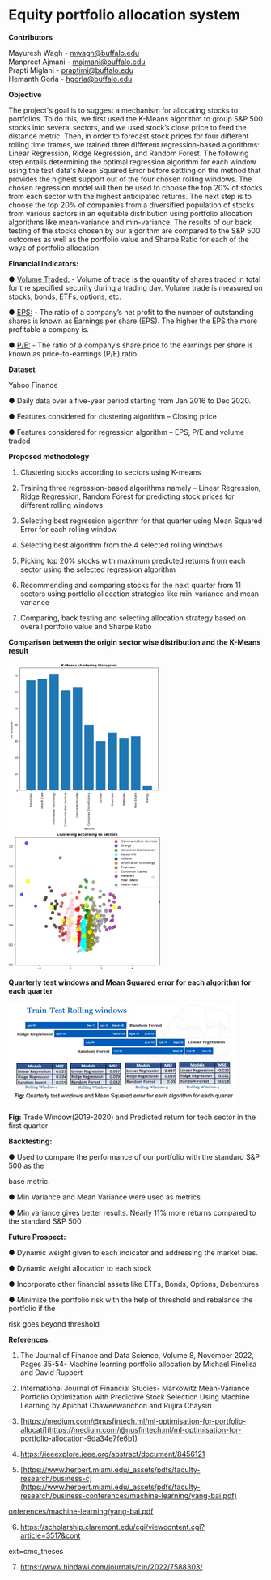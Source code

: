 ﻿
# Equity portfolio allocation system 

**Contributors** <br />

Mayuresh Wagh - mwagh@buffalo.edu <br />
Manpreet Ajmani - majmani@buffalo.edu <br />
Prapti Miglani - praptimi@buffalo.edu <br />
Hemanth Gorla - hgorla@buffalo.edu <br />


**Objective** <br />

The project's goal is to suggest a mechanism for allocating stocks to portfolios. To do this, we first used the K-Means algorithm to group S&P 500 stocks into several sectors, and we used stock’s close price to feed the distance metric. Then, in order to forecast stock prices for four different rolling time frames, we trained three different regression-based algorithms: Linear Regression, Ridge Regression, and Random Forest. The following step entails determining the optimal regression algorithm for each window using the test data's Mean Squared Error before settling on the method that provides the highest support out of the four chosen rolling windows. The chosen regression model will then be used to choose the top 20% of stocks from each sector with the highest anticipated returns. The next step is to choose the top 20% of companies from a diversified population of stocks from various sectors in an equitable distribution using portfolio allocation algorithms like mean-variance and min-variance. The results of our back testing of the stocks chosen by our algorithm are compared to the S&P 500 outcomes as well as the portfolio value and Sharpe Ratio for each of the ways of portfolio allocation.

**Financial Indicators:**

● <ins>Volume Traded:</ins> - Volume of trade is the quantity of shares traded in total for the specified security during a trading day. Volume trade is measured on stocks, bonds, ETFs, options, etc.

● <ins>EPS:</ins> - The ratio of a company’s net profit to the number of outstanding shares is known as Earnings per share (EPS). The higher the EPS the more profitable a company is.

● <ins>P/E:</ins> - The ratio of a company’s share price to the earnings per share is known as price-to-earnings (P/E) ratio.

**Dataset**

Yahoo Finance

● Daily data over a five-year period starting from Jan 2016 to Dec 2020.

● Features considered for clustering algorithm – Closing price

● Features considered for regression algorithm – EPS, P/E and volume traded


**Proposed methodology**

1. Clustering stocks according to sectors using K-means

2. Training three regression-based algorithms namely – Linear Regression, Ridge Regression, Random Forest for predicting stock prices for different rolling windows

3. Selecting best regression algorithm for that quarter using Mean Squared Error for each rolling window

4. Selecting best algorithm from the 4 selected rolling windows

5. Picking top 20% stocks with maximum predicted returns from each sector using the selected regression algorithm

6. Recommending and comparing stocks for the next quarter from 11 sectors using portfolio allocation strategies like min-variance and mean-variance

7. Comparing, back testing and selecting allocation strategy based on overall portfolio value and Sharpe Ratio



**Comparison between the origin sector wise distribution and the K-Means result**

<img src="https://github.com/mayuresh12345/Equity-portfolio-allocation-system/blob/main/Figs/distribution.jpg" width="300"/> &nbsp; &nbsp; &nbsp; &nbsp;&nbsp; &nbsp;&nbsp; &nbsp;&nbsp;<img src="https://github.com/mayuresh12345/Equity-portfolio-allocation-system/blob/main/Figs/sectorwise_clustering.jpg" width="300"/> 

**Quarterly test windows and Mean Squared error for each algorithm for each quarter**

<img src="https://github.com/mayuresh12345/Equity-portfolio-allocation-system/blob/main/Figs/rolling.jpg" width="450"/>

**Fig:** Trade Window(2019-2020) and Predicted return for tech sector in the first quarter

**Backtesting:**

● Used to compare the performance of our portfolio with the standard S&P 500 as the

base metric.

● Min Variance and Mean Variance were used as metrics

● Min variance gives better results. Nearly 11% more returns compared to the standard S&P 500


**Future Prospect:**

● Dynamic weight given to each indicator and addressing the market bias.

● Dynamic weight allocation to each stock

● Incorporate other financial assets like ETFs, Bonds, Options, Debentures

● Minimize the portfolio risk with the help of threshold and rebalance the portfolio if the

risk goes beyond threshold


**References:**

1. The Journal of Finance and Data Science, Volume 8, November 2022, Pages 35-54- Machine learning portfolio allocation by Michael Pinelisa and David Ruppert

2. International Journal of Financial Studies- Markowitz Mean-Variance Portfolio Optimization with Predictive Stock Selection Using Machine Learning by Apichat Chaweewanchon and Rujira Chaysiri

3. [https://medium.com/@nusfintech.ml/ml-optimisation-for-portfolio-allocati](https://medium.com/@nusfintech.ml/ml-optimisation-for-portfolio-allocation-9da34e7fe6b1)


4. <https://ieeexplore.ieee.org/abstract/document/8456121>

5. [https://www.herbert.miami.edu/_assets/pdfs/faculty-research/business-c](https://www.herbert.miami.edu/_assets/pdfs/faculty-research/business-conferences/machine-learning/yang-bai.pdf)

[onferences/machine-learning/yang-bai.pdf](https://www.herbert.miami.edu/_assets/pdfs/faculty-research/business-conferences/machine-learning/yang-bai.pdf)

6. https://scholarship.claremont.edu/cgi/viewcontent.cgi?article=3517&cont

ext=cmc\_theses

7. https://www.hindawi.com/journals/cin/2022/7588303/

